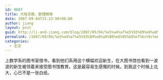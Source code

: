 ```yaml
---
id: 9687
title: 大哉言数，数理精微
date: 2007-09-04T15:23:00+00:00
author: jiang
layout: post
guid: http://li-and-jiang.com/blog/2007/09/04/%e5%a4%a7%e5%93%89%e8%a8%80%e6%95%b0%ef%bc%8c%e6%95%b0%e7%90%86%e7%b2%be%e5%be%ae/
permalink: /2007/09/04/%e5%a4%a7%e5%93%89%e8%a8%80%e6%95%b0%ef%bc%8c%e6%95%b0%e7%90%86%e7%b2%be%e5%be%ae/
categories:
  - 生活
---
```

上数学系的图书室借书，看到他们系用这个横幅欢迎新生，在大图书馆也看到一波波的新生被领着来接受图书馆教育。这是最容易生感慨的时候。到我这个时候上北大，心已不是一张白纸。